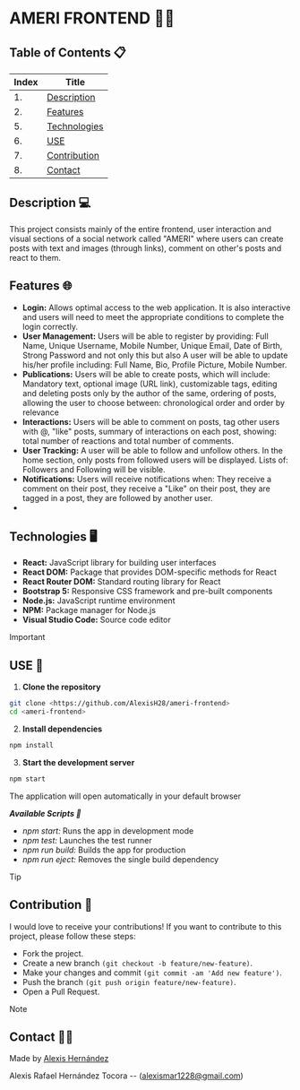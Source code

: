 # AMERI FRONTEND 🌌🎶

## Table of Contents 📋
| Index | Title |
|--|--|
| 1. | [Description](#description-) |
| 2. | [Features](#features-) |
| 5. | [Technologies](#technologies-%EF%B8%8F) |
| 6. | [USE](#use-) |
| 7. | [Contribution](#contribution-) |
| 8. | [Contact](#contact-) |

## Description 💻

This project consists mainly of the entire frontend, user interaction and visual sections of a social network called "AMERI" where users can create posts with text and images (through links), comment on other's posts and react to them.

## Features 🌐

- **Login:** Allows optimal access to the web application. It is also interactive and users will need to meet the appropriate conditions to complete the login correctly.
- **User Management:** Users will be able to register by providing: Full Name, Unique Username, Mobile Number, Unique Email, Date of Birth, Strong Password and not only this but also A user will be able to update his/her profile including: Full Name, Bio, Profile Picture, Mobile Number.
- **Publications:** Users will be able to create posts, which will include: Mandatory text, optional image (URL link), customizable tags, editing and deleting posts only by the author of the same, ordering of posts, allowing the user to choose between: chronological order and order by relevance
- **Interactions:** Users will be able to comment on posts, tag other users with @<username>, "like" posts, summary of interactions on each post, showing: total number of reactions and total number of comments.
- **User Tracking:** A user will be able to follow and unfollow others. In the home section, only posts from followed users will be displayed. Lists of: Followers and Following will be visible.
- **Notifications:** Users will receive notifications when: They receive a comment on their post, they receive a "Like" on their post, they are tagged in a post, they are followed by another user.
- 
## Technologies 🖥️

- **React:** JavaScript library for building user interfaces
- **React DOM:** Package that provides DOM-specific methods for React
- **React Router DOM:** Standard routing library for React
- **Bootstrap 5:** Responsive CSS framework and pre-built components
- **Node.js:** JavaScript runtime environment
- **NPM:** Package manager for Node.js
- **Visual Studio Code:** Source code editor

> [!IMPORTANT]
> ## USE 🔧

1. **Clone the repository**
```bash
git clone <https://github.com/AlexisH28/ameri-frontend>
cd <ameri-frontend>
```

2. **Install dependencies**
```bash
npm install
```

3. **Start the development server**
```bash
npm start
```
The application will open automatically in your default browser

***Available Scripts 📜***
- *npm start:* Runs the app in development mode
- *npm test:* Launches the test runner
- *npm run build:* Builds the app for production
- *npm run eject:* Removes the single build dependency

> [!TIP]
> ## Contribution 👥

I would love to receive your contributions! If you want to contribute to this project, please follow these steps:

- Fork the project.
- Create a new branch `(git checkout -b feature/new-feature)`.
- Make your changes and commit `(git commit -am 'Add new feature')`.
- Push the branch `(git push origin feature/new-feature)`.
- Open a Pull Request.

> [!NOTE]
> ## Contact 🧑‍💻

Made by [Alexis Hernández](https://github.com/AlexisH28)

Alexis Rafael Hernández Tocora -- (alexismar1228@gmail.com)
